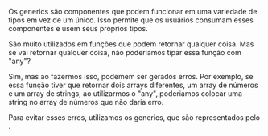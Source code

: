 Os generics são componentes que podem funcionar em uma variedade de tipos em vez de um único. Isso permite que os usuários consumam esses componentes e usem seus próprios tipos.

São muito utilizados em funções que podem retornar qualquer coisa. Mas se vai retornar qualquer coisa, não poderiamos tipar essa função com "any"?

Sim, mas ao fazermos isso, podemem ser gerados erros. Por exemplo, se essa função tiver que retornar dois arrays diferentes, um array de números e um array de strings, ao utilizarmos o "any", poderiamos colocar uma string no array de números que não daria erro.

Para evitar esses erros, utilizamos os generics, que são representados pelo <T>.